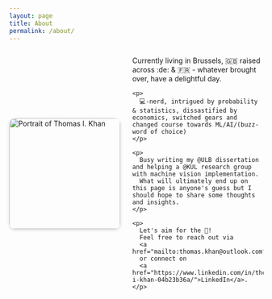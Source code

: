 ```yaml
---
layout: page
title: About
permalink: /about/
---
```


<div style="display:flex;flex-wrap:wrap;align-items:center;gap:1.5rem;">

  <img src="{{ '/assets/me.jpeg' | relative_url }}" alt="Portrait of Thomas I. Khan"
       style="width:220px;border-radius:12px;box-shadow:0 2px 6px rgba(0,0,0,0.15);flex-shrink:0;">

  <div style="flex:1;min-width:250px;">
    <p>
      Currently living in Brussels, 🇬🇧 raised across :de: & 🇫🇷 - whatever brought over, have a delightful day.
    </p>

    <p>
      💻-nerd, intrigued by probability & statistics, dissastified by economics, switched gears and changed course towards ML/AI/(buzz-word of choice) 
    </p>

    <p>
      Busy writing my @ULB dissertation and helping a @KUL research group with machine vision implementation.  
      What will ultimately end up on this page is anyone's guess but I should hope to share some thoughts and insights.
    </p>

    <p>
      Let's aim for the 🌙!
      Feel free to reach out via
      <a href="mailto:thomas.khan@outlook.com">email</a>
      or connect on
      <a href="https://www.linkedin.com/in/thomas-i-khan-04b23b36a/">LinkedIn</a>.
    </p>
  </div>
</div>

